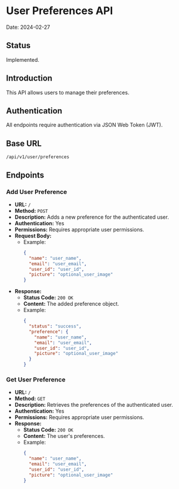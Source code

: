 # User Preferences API

Date: 2024-02-27

## Status

Implemented.

## Introduction

This API allows users to manage their preferences.

## Authentication

All endpoints require authentication via JSON Web Token (JWT).

## Base URL

`/api/v1/user/preferences`

## Endpoints

### Add User Preference

- **URL:** `/`
- **Method:** `POST`
- **Description:** Adds a new preference for the authenticated user.
- **Authentication:** Yes
- **Permissions:** Requires appropriate user permissions.
- **Request Body:**
  - Example:
    ```json
    {
      "name": "user_name",
      "email": "user_email",
      "user_id": "user_id",
      "picture": "optional_user_image"
    }
    ```
- **Response:**
  - **Status Code:** `200 OK`
  - **Content:** The added preference object.
  - Example:
    ```json
    {
      "status": "success",
      "preference": {
        "name": "user_name",
        "email": "user_email",
        "user_id": "user_id",
        "picture": "optional_user_image"
      }
    }
    ```

### Get User Preference

- **URL:** `/`
- **Method:** `GET`
- **Description:** Retrieves the preferences of the authenticated user.
- **Authentication:** Yes
- **Permissions:** Requires appropriate user permissions.
- **Response:**
  - **Status Code:** `200 OK`
  - **Content:** The user's preferences.
  - Example:
    ```json
    {
      "name": "user_name",
      "email": "user_email",
      "user_id": "user_id",
      "picture": "optional_user_image"
    }
    ```
